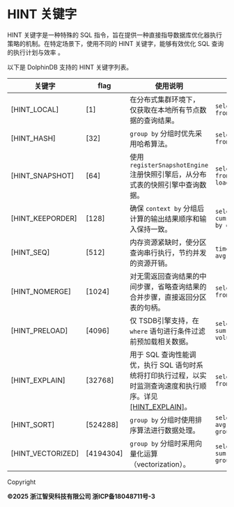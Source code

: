 # HINT 关键字

HINT 关键字是一种特殊的 SQL 指令，旨在提供一种直接指导数据库优化器执行策略的机制。在特定场景下，使用不同的 HINT 关键字，能够有效优化 SQL 查询的执行计划与效率
。

以下是 DolphinDB 支持的 HINT 关键字列表。

| 关键字 | flag | 使用说明 | 例子 |
| --- | --- | --- | --- |
| [HINT\_LOCAL] | [1] | 在分布式集群环境下， 仅获取在本地所有节点数据的查询结果。 | `select [HINT_LOCAL] sum(*) from pt` |
| [HINT\_HASH] | [32] | `group by` 分组时优先采用哈希算法。 | `select [HINT_HASH] count(*) from t group by sym` |
| [HINT\_SNAPSHOT] | [64] | 使用 `registerSnapshotEngine` 注册快照引擎后，从分布式表的快照引擎中查询数据。 | `select [HINT_SNAPSHOT] * from loadTable(dbName,tableName)` |
| [HINT\_KEEPORDER] | [128] | 确保 `context by` 分组后计算的输出结果顺序和输入保持一致。 | `select [HINT_KEEPORDER] cumsum(vol) from t context by date, sym` |
| [HINT\_SEQ] | [512] | 内存资源紧缺时，使分区查询串行执行，节约并发的资源开销。 | `timer select [HINT_SEQ] avg(vol) from t` |
| [HINT\_NOMERGE] | [1024] | 对无需返回查询结果的中间步骤，省略查询结果的合并步骤，直接返回分区表的句柄。 | `select [HINT_NOMERGE] price from pt context by ticker` |
| [HINT\_PRELOAD] | [4096] | 仅 TSDB引擎支持，在 `where` 语句进行条件过滤前预加载相关数据。 | `select [HINT_PRELOAD] sum(price) from t where volume > 100000` |
| [HINT\_EXPLAIN] | [32768] | 用于 SQL 查询性能调优，执行 SQL 语句时系统将打印执行过程，以实时监测查询速度和执行顺序。详见[[HINT\_EXPLAIN]](hint_explain.md)。 | `select [HINT_EXPLAIN] * from tb where id > 20` |
| [HINT\_SORT] | [524288] | `group by` 分组时使用排序算法进行数据处理。 | `select [HINT_SORT] avg(price) from trades group by sym` |
| [HINT\_VECTORIZED] | [4194304] | `group by` 分组时采用向量化运算（vectorization）。 | `select [HINT_VECTORIZED] sum(price) from trades group by sym` |

Copyright

**©2025 浙江智臾科技有限公司 浙ICP备18048711号-3**
